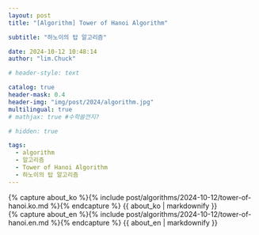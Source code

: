 ```yaml
---
layout: post
title: "[Algorithm] Tower of Hanoi Algorithm"

subtitle: "하노이의 탑 알고리즘"

date: 2024-10-12 10:48:14
author: "lim.Chuck"

# header-style: text

catalog: true
header-mask: 0.4
header-img: "img/post/2024/algorithm.jpg"
multilingual: true
# mathjax: true #수학쓸껀지?

# hidden: true

tags:
  - algorithm
  - 알고리즘
  - Tower of Hanoi Algorithm
  - 하노이의 탑 알고리즘
---
```


<div class="ko post-container">
    {% capture about_ko %}{% include post/algorithms/2024-10-12/tower-of-hanoi.ko.md %}{% endcapture %}
    {{ about_ko | markdownify }}
</div>
<div class="en post-container">
    {% capture about_en %}{% include post/algorithms/2024-10-12/tower-of-hanoi.en.md %}{% endcapture %}
    {{ about_en | markdownify }}
</div>
